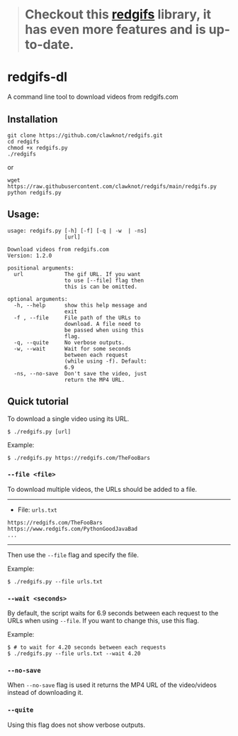 > # Checkout this [redgifs](https://github.com/scrazzz/redgifs) library, it has even more features and is up-to-date.

# redgifs-dl
A command line tool to download videos from redgifs.com

## Installation

```shell
git clone https://github.com/clawknot/redgifs.git
cd redgifs
chmod +x redgifs.py
./redgifs
```
or
```shell
wget https://raw.githubusercontent.com/clawknot/redgifs/main/redgifs.py
python redgifs.py
```

## Usage:

```console
usage: redgifs.py [-h] [-f] [-q | -w  | -ns]
                  [url]

Download videos from redgifs.com
Version: 1.2.0

positional arguments:
  url             The gif URL. If you want
                  to use [--file] flag then
                  this is can be omitted.

optional arguments:
  -h, --help      show this help message and
                  exit
  -f , --file     File path of the URLs to
                  download. A file need to
                  be passed when using this
                  flag.
  -q, --quite     No verbose outputs.
  -w, --wait      Wait for some seconds
                  between each request
                  (while using -f). Default:
                  6.9
  -ns, --no-save  Don't save the video, just
                  return the MP4 URL.
```

## Quick tutorial

To download a single video using its URL.
```console
$ ./redgifs.py [url]
```

Example:
```console
$ ./redgifs.py https://redgifs.com/TheFooBars
```

### `--file <file>`

To download multiple videos, the URLs should be added to a file.  

-----
- File: `urls.txt`
```
https://redgifs.com/TheFooBars
https://www.redgifs.com/PythonGoodJavaBad
...
```
-----

Then use the `--file` flag and specify the file.  

Example:
```console
$ ./redgifs.py --file urls.txt
```

### `--wait <seconds>`
By default, the script waits for 6.9 seconds between each request to the URLs when using `--file`. If you want to change this, use this flag.

Example:
```console
$ # to wait for 4.20 seconds between each requests
$ ./redgifs.py --file urls.txt --wait 4.20
```

### `--no-save`
When `--no-save` flag is used it returns the MP4 URL of the video/videos instead of downloading it.

### `--quite`
Using this flag does not show verbose outputs.
